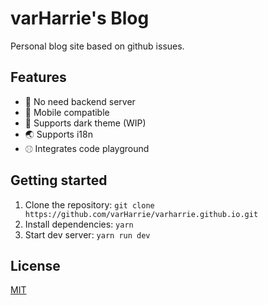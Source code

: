 # varHarrie's Blog

Personal blog site based on github issues.

## Features

- 💪 No need backend server
- 📱 Mobile compatible
- 🌙 Supports dark theme (WIP)
- 🌏 Supports i18n
- ⚾︎ Integrates code playground

## Getting started

1. Clone the repository: `git clone https://github.com/varHarrie/varharrie.github.io.git`
2. Install dependencies: `yarn`
3. Start dev server: `yarn run dev`

## License

[MIT](./LICENSE)
